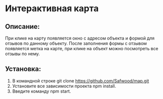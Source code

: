 # Интерактивная карта 

## Описание:
При клике на карту появляется окно с адресом объекта и формой для отзывов по данному объекту.
После заполнения формы с отзывом появляется метка на карте, при клике на объект можно посмотреть все отзывы по нему.

## Установка:
1. В командной строке git clone https://github.com/Safwood/map.git
2. Установите все зависимости проекта npm install.
3. Введите команду npm start.